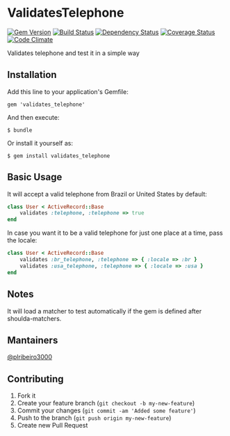 # ValidatesTelephone 

[![Gem Version](https://badge.fury.io/rb/validates_telephone.png)](http://badge.fury.io/rb/validates_telephone) [![Build Status](https://secure.travis-ci.org/plribeiro3000/validates_telephone.png?branch=master)](http://travis-ci.org/plribeiro3000/validates_telephone) [![Dependency Status](https://gemnasium.com/plribeiro3000/validates_telephone.png)](https://gemnasium.com/plribeiro3000/validates_telephone) [![Coverage Status](https://coveralls.io/repos/plribeiro3000/validates_telephone/badge.png?branch=master)](https://coveralls.io/r/plribeiro3000/validates_telephone)  [![Code Climate](https://codeclimate.com/github/plribeiro3000/validates_telephone.png)](https://codeclimate.com/github/plribeiro3000/validates_telephone)

Validates telephone and test it in a simple way

## Installation

Add this line to your application's Gemfile:

    gem 'validates_telephone'

And then execute:

    $ bundle

Or install it yourself as:

    $ gem install validates_telephone

## Basic Usage

It will accept a valid telephone from Brazil or United States by default:

```ruby
class User < ActiveRecord::Base
    validates :telephone, :telephone => true
end
```

In case you want it to be a valid telephone for just one place at a time, pass the locale:

```ruby
class User < ActiveRecord::Base
    validates :br_telephone, :telephone => { :locale => :br }
    validates :usa_telephone, :telephone => { :locale => :usa }
end
```

## Notes

It will load a matcher to test automatically if the gem is defined after shoulda-matchers.

## Mantainers
[@plribeiro3000](https://github.com/plribeiro3000)

## Contributing

1. Fork it
2. Create your feature branch (`git checkout -b my-new-feature`)
3. Commit your changes (`git commit -am 'Added some feature'`)
4. Push to the branch (`git push origin my-new-feature`)
5. Create new Pull Request